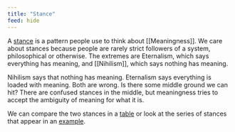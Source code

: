 ```yaml
---
title: "Stance"
feed: hide
---
```


A [stance](https://meaningness.com/stances-nature-toc) is a pattern people use to think about [[Meaningness]]. We care about stances because people are rarely strict followers of a system, philosophical or otherwise. The extremes are Eternalism, which says everything has meaning, and [[Nihilism]], which says nothing has meaning.

Nihilism says that nothing has meaning. Eternalism says everything is loaded with meaning. Both are wrong. Is there some middle ground we can hit? There are confused stances in the middle, but meaningness tries to accept the ambiguity of meaning for what it is. 

We can compare the two stances in a [table](https://meaningness.com/all-dimensions-schematic-overview) or look at the series of stances that appear in an [example](https://meaningness.com/stances-are-unstable). 
